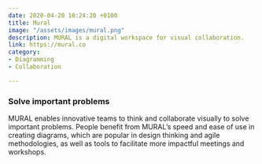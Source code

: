 ```yaml
---
date: 2020-04-20 10:24:20 +0100
title: Mural
image: "/assets/images/mural.png"
description: MURAL is a digital workspace for visual collaboration.
link: https://mural.co
category:
- Diagramming
- Collaboration

---
```

### **Solve important problems**

MURAL enables innovative teams to think and collaborate visually to solve important problems. People benefit from MURAL’s speed and ease of use in creating diagrams, which are popular in design thinking and agile methodologies, as well as tools to facilitate more impactful meetings and workshops.